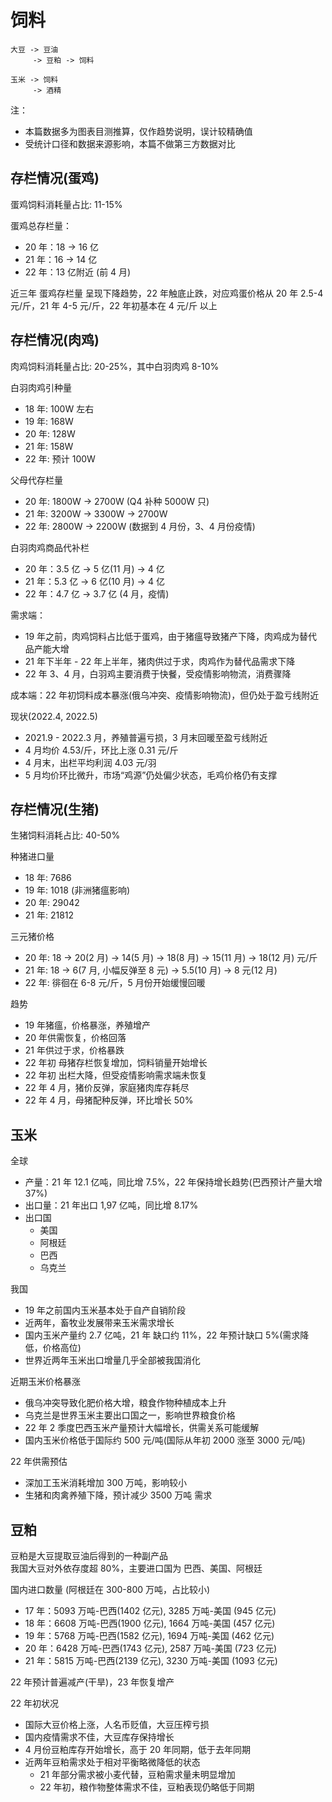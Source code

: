 # 饲料

```graph
大豆 -> 豆油
     -> 豆粕 -> 饲料

玉米 -> 饲料
     -> 酒精
```

注：

- 本篇数据多为图表目测推算，仅作趋势说明，误计较精确值
- 受统计口径和数据来源影响，本篇不做第三方数据对比

## 存栏情况(蛋鸡)

蛋鸡饲料消耗量占比: 11-15%

蛋鸡总存栏量：

- 20 年：18 -> 16 亿
- 21 年：16 -> 14 亿
- 22 年：13 亿附近 (前 4 月)

近三年 蛋鸡存栏量 呈现下降趋势，22 年触底止跌，对应鸡蛋价格从 20 年 2.5-4 元/斤，21 年 4-5 元/斤，22 年初基本在 4 元/斤 以上

## 存栏情况(肉鸡)

肉鸡饲料消耗量占比: 20-25%，其中白羽肉鸡 8-10%

白羽肉鸡引种量

- 18 年: 100W 左右
- 19 年: 168W
- 20 年: 128W
- 21 年: 158W
- 22 年: 预计 100W

父母代存栏量

- 20 年: 1800W -> 2700W (Q4 补种 5000W 只)
- 21 年: 3200W -> 3300W -> 2700W
- 22 年: 2800W -> 2200W (数据到 4 月份，3、4 月份疫情)

白羽肉鸡商品代补栏

- 20 年：3.5 亿 -> 5 亿(11 月) -> 4 亿
- 21 年：5.3 亿 -> 6 亿(10 月) -> 4 亿
- 22 年：4.7 亿 -> 3.7 亿 (4 月，疫情)

需求端：

- 19 年之前，肉鸡饲料占比低于蛋鸡，由于猪瘟导致猪产下降，肉鸡成为替代品产能大增
- 21 年下半年 - 22 年上半年，猪肉供过于求，肉鸡作为替代品需求下降
- 22 年 3、4 月，白羽鸡主要消费于快餐，受疫情影响物流，消费骤降

成本端：22 年初饲料成本暴涨(俄乌冲突、疫情影响物流)，但仍处于盈亏线附近

现状(2022.4, 2022.5)

- 2021.9 - 2022.3 月，养殖普遍亏损，3 月末回暖至盈亏线附近
- 4 月均价 4.53/斤，环比上涨 0.31 元/斤
- 4 月末，出栏平均利润 4.03 元/羽
- 5 月均价环比微升，市场“鸡源”仍处偏少状态，毛鸡价格仍有支撑

## 存栏情况(生猪)

生猪饲料消耗占比: 40-50%

种猪进口量

- 18 年: 7686
- 19 年: 1018 (非洲猪瘟影响)
- 20 年: 29042
- 21 年: 21812

三元猪价格

- 20 年: 18 -> 20(2 月) -> 14(5 月) -> 18(8 月) -> 15(11 月) -> 18(12 月) 元/斤
- 21 年: 18 -> 6(7 月, 小幅反弹至 8 元) -> 5.5(10 月) -> 8 元(12 月)
- 22 年: 徘徊在 6-8 元/斤，5 月份开始缓慢回暖

趋势

- 19 年猪瘟，价格暴涨，养殖增产
- 20 年供需恢复，价格回落
- 21 年供过于求，价格暴跌
- 22 年初 母猪存栏恢复增加，饲料销量开始增长
- 22 年初 出栏大降，但受疫情影响需求端未恢复
- 22 年 4 月，猪价反弹，家庭猪肉库存耗尽
- 22 年 4 月，母猪配种反弹，环比增长 50%

## 玉米

全球

- 产量：21 年 12.1 亿吨，同比增 7.5%，22 年保持增长趋势(巴西预计产量大增 37%)
- 出口量：21 年出口 1,97 亿吨，同比增 8.17%
- 出口国
  - 美国
  - 阿根廷
  - 巴西
  - 乌克兰

我国

- 19 年之前国内玉米基本处于自产自销阶段
- 近两年，畜牧业发展带来玉米需求增长
- 国内玉米产量约 2.7 亿吨，21 年 缺口约 11%，22 年预计缺口 5%(需求降低，价格高位)
- 世界近两年玉米出口增量几乎全部被我国消化

近期玉米价格暴涨

- 俄乌冲突导致化肥价格大增，粮食作物种植成本上升
- 乌克兰是世界玉米主要出口国之一，影响世界粮食价格
- 22 年 2 季度巴西玉米产量预计大幅增长，供需关系可能缓解
- 国内玉米价格低于国际约 500 元/吨(国际从年初 2000 涨至 3000 元/吨)

22 年供需预估

- 深加工玉米消耗增加 300 万吨，影响较小
- 生猪和肉禽养殖下降，预计减少 3500 万吨 需求

## 豆粕

豆粕是大豆提取豆油后得到的一种副产品 <br/>
我国大豆对外依存度超 80%，主要进口国为 巴西、美国、阿根廷 <br/>

国内进口数量 (阿根廷在 300-800 万吨，占比较小)

- 17 年：5093 万吨-巴西(1402 亿元), 3285 万吨-美国 (945 亿元)
- 18 年：6608 万吨-巴西(1900 亿元), 1664 万吨-美国 (457 亿元)
- 19 年：5768 万吨-巴西(1582 亿元), 1694 万吨-美国 (462 亿元)
- 20 年：6428 万吨-巴西(1743 亿元), 2587 万吨-美国 (723 亿元)
- 21 年：5815 万吨-巴西(2139 亿元), 3230 万吨-美国 (1093 亿元)

22 年预计普遍减产(干旱)，23 年恢复增产

22 年初状况

- 国际大豆价格上涨，人名币贬值，大豆压榨亏损
- 国内疫情需求不佳，大豆库存保持增长
- 4 月份豆粕库存开始增长，高于 20 年同期，低于去年同期
- 近两年豆粕需求处于相对平衡略微降低的状态
  - 21 年部分需求被小麦代替，豆粕需求量未明显增加
  - 22 年初，粮作物整体需求不佳，豆粕表现仍略低于同期
